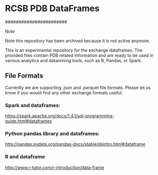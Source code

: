 # RCSB PDB DataFrames
#######################

> [!NOTE]
> Note this repository has been archived because it is not active anymore.

This is an experimental repository for the exchange dataframes. 
The provided files contain PDB related information and are ready to be used in various analytics and datamining tools, such as R, Pandas, or Spark.

## File Formats
Currently we are supporting .json and .parquet file formats. Please let us know if you would find any other exchange formats useful.

### Spark and dataframes:
https://spark.apache.org/docs/1.4.1/sql-programming-guide.html#dataframes

### Python pandas library and dataframes:
http://pandas.pydata.org/pandas-docs/stable/dsintro.html#dataframe

### R and dataframe
http://www.r-tutor.com/r-introduction/data-frame
